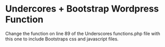 # Undercores + Bootstrap Wordpress Function

Change the function on line 89 of the Underscores functions.php file with this one to include Bootstraps css and javascript files.
